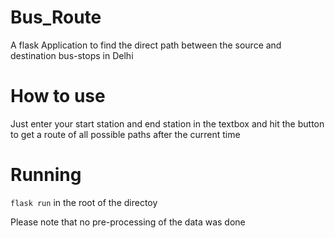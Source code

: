 # Bus_Route

A flask Application to find the direct path between the source and destination bus-stops in Delhi

# How to use

Just enter your start station and end station in the textbox and hit the button to get a route of all possible paths
after the current time 

# Running

`flask run` in the root of the directoy

Please note that no pre-processing of the data was done
